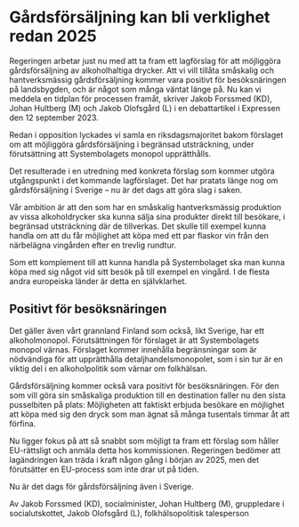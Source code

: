 # Gårdsförsäljning kan bli verklighet redan 2025

Regeringen arbetar just nu med att ta fram ett lagförslag för att möjliggöra gårdsförsäljning av alkoholhaltiga drycker. Att vi vill tillåta småskalig och hantverksmässig gårdsförsäljning kommer vara positivt för besöksnäringen på landsbygden, och är något som många väntat länge på. Nu kan vi meddela en tidplan för processen framåt, skriver Jakob Forssmed (KD), Johan Hultberg (M) och Jakob Olofsgård (L) i en debattartikel i Expressen den 12 september 2023.

Redan i opposition lyckades vi samla en riksdagsmajoritet bakom förslaget om att möjliggöra gårdsförsäljning i begränsad utsträckning, under förutsättning att Systembolagets monopol upprätthålls.

Det resulterade i en utredning med konkreta förslag som kommer utgöra utgångspunkt i det kommande lagförslaget. Det har pratats länge nog om gårdsförsäljning i Sverige – nu är det dags att göra slag i saken.

Vår ambition är att den som har en småskalig hantverksmässig produktion av vissa alkoholdrycker ska kunna sälja sina produkter direkt till besökare, i begränsad utsträckning där de tillverkas. Det skulle till exempel kunna handla om att du får möjlighet att köpa med ett par flaskor vin från den närbelägna vingården efter en trevlig rundtur.

Som ett komplement till att kunna handla på Systembolaget ska man kunna köpa med sig något vid sitt besök på till exempel en vingård. I de flesta andra europeiska länder är detta en självklarhet.

## Positivt för besöksnäringen

Det gäller även vårt grannland Finland som också, likt Sverige, har ett alkoholmonopol. Förutsättningen för förslaget är att Systembolagets monopol värnas. Förslaget kommer innehålla begränsningar som är nödvändiga för att upprätthålla detaljhandelsmonopolet, som i sin tur är en viktig del i en alkoholpolitik som värnar om folkhälsan.

Gårdsförsäljning kommer också vara positivt för besöksnäringen. För den som vill göra sin småskaliga produktion till en destination faller nu den sista pusselbiten på plats: Möjligheten att faktiskt erbjuda besökare en möjlighet att köpa med sig den dryck som man ägnat så många tusentals timmar åt att förfina.

Nu ligger fokus på att så snabbt som möjligt ta fram ett förslag som håller EU-rättsligt och anmäla detta hos kommissionen. Regeringen bedömer att lagändringen kan träda i kraft någon gång i början av 2025, men det förutsätter en EU-process som inte drar ut på tiden.

Nu är det dags för gårdsförsäljning även i Sverige.

Av Jakob Forssmed (KD), socialminister, Johan Hultberg (M), gruppledare i socialutskottet, Jakob Olofsgård (L), folkhälsopolitisk talesperson
